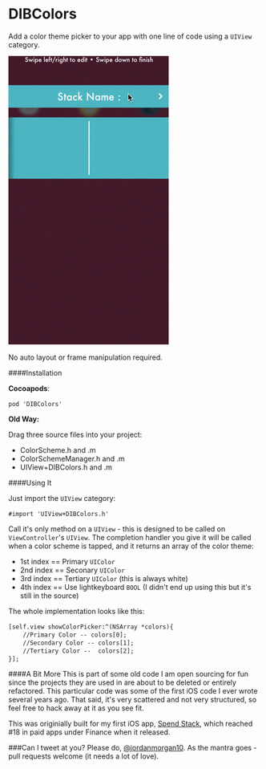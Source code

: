 # DIBColors
Add a color theme picker to your app with one line of code using a `UIView` category.

![Demo](/demo.gif?raw=true "Demo")

No auto layout or frame manipulation required.

####Installation

**Cocoapods**:

    pod 'DIBColors'
    
**Old Way:**

Drag three source files into your project:
- ColorScheme.h and .m
- ColorSchemeManager.h and .m
- UIView+DIBColors.h and .m

####Using It

Just import the `UIView` category:

    #import 'UIView+DIBColors.h'

Call it's only method on a `UIView` - this is designed to be called on `ViewController`'s `UIView`. The completion handler you
give it will be called when a color scheme is tapped, and it returns an array of the color theme:

- 1st index == Primary `UIColor`
- 2nd index == Seconary `UIColor`
- 3rd index == Tertiary `UIColor` (this is always white)
- 4th index == Use lightkeyboard `BOOL` (I didn't end up using this but it's still in the source)

The whole implementation looks like this:

    [self.view showColorPicker:^(NSArray *colors){
        //Primary Color -- colors[0];
        //Secondary Color -- colors[1];
        //Tertiary Color --  colors[2];
    }];
    
####A Bit More
This is part of some old code I am open sourcing for fun since the projects they are used in are about to be deleted or 
entirely refactored. This particular code was some of the first iOS code I ever wrote several years ago. That said,
it's very scattered and not very structured, so feel free to hack away at it as you see fit.

This was originially built for my first iOS app, [Spend Stack](https://itunes.apple.com/us/app/spend-stack/id825371644?mt=8), which reached #18 in paid apps under Finance when it released.

###Can I tweet at you?
Please do, [@jordanmorgan10](https://twitter.com/jordanmorgan10). As the mantra goes - pull requests welcome (it needs a lot of love).
